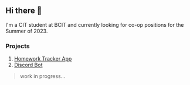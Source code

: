 ## Hi there 👋

I'm a CIT student at BCIT and currently looking for co-op positions for the Summer of 2023. 

### Projects

1. [Homework Tracker App](https://github.com/udaychhina/acit2911)
2. [Discord Bot](https://github.com/pumasa/set-rep-bot)


> work in progress...

<!--
**udaychhina/udaychhina** is a ✨ _special_ ✨ repository because its `README.md` (this file) appears on your GitHub profile.

Here are some ideas to get you started:

- 🔭 I’m currently working on ...
- 🌱 I’m currently learning ...
- 👯 I’m looking to collaborate on ...
- 🤔 I’m looking for help with ...
- 💬 Ask me about ...
- 📫 How to reach me: ...
- 😄 Pronouns: ...
- ⚡ Fun fact: ...
-->
